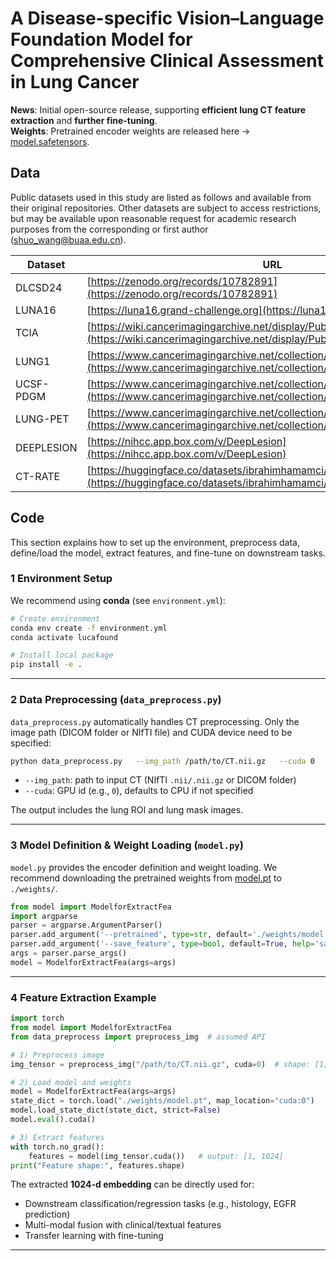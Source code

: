 # A Disease-specific Vision–Language Foundation Model for Comprehensive Clinical Assessment in Lung Cancer

**News**: Initial open-source release, supporting **efficient lung CT feature extraction** and **further fine-tuning**.  
**Weights**: Pretrained encoder weights are released here → [model.safetensors](https://github.com/chengcailiu/LuCaFound/releases/download/weight/model.pt).  

## Data
Public datasets used in this study are listed as follows and available from their original repositories. Other datasets are subject to access restrictions, but may be available upon reasonable request for academic research purposes from the corresponding or first author (shuo_wang@buaa.edu.cn).

| Dataset    | URL                                                                                                                                                  |
| ---------- | ---------------------------------------------------------------------------------------------------------------------------------------------------- |
| DLCSD24    | [https://zenodo.org/records/10782891](https://zenodo.org/records/10782891)                                                                           |
| LUNA16     | [https://luna16.grand-challenge.org](https://luna16.grand-challenge.org/)                                                                            |
| TCIA       | [https://wiki.cancerimagingarchive.net/display/Public/NSCLC+Radiogenomics](https://wiki.cancerimagingarchive.net/display/Public/NSCLC+Radiogenomics) |
| LUNG1      | [https://www.cancerimagingarchive.net/collection/nsclc-radiomics](https://www.cancerimagingarchive.net/collection/nsclc-radiomics)                   |
| UCSF-PDGM  | [https://www.cancerimagingarchive.net/collection/ucsf-pdgm](https://www.cancerimagingarchive.net/collection/ucsf-pdgm)                               |
| LUNG-PET   | [https://www.cancerimagingarchive.net/collection/lung-pet-ct-dx](https://www.cancerimagingarchive.net/collection/lung-pet-ct-dx)                     |
| DEEPLESION | [https://nihcc.app.box.com/v/DeepLesion](https://nihcc.app.box.com/v/DeepLesion)                                                                     |
| CT-RATE    | [https://huggingface.co/datasets/ibrahimhamamci/CT-RATE](https://huggingface.co/datasets/ibrahimhamamci/CT-RATE)                                     |

## Code

This section explains how to set up the environment, preprocess data, define/load the model, extract features, and fine-tune on downstream tasks.  

### 1 Environment Setup

We recommend using **conda** (see `environment.yml`):  

```bash
# Create environment
conda env create -f environment.yml
conda activate lucafound

# Install local package
pip install -e .
```

---

### 2 Data Preprocessing (`data_preprocess.py`)

`data_preprocess.py` automatically handles CT preprocessing. Only the image path (DICOM folder or NIfTI file) and CUDA device need to be specified:  

```bash
python data_preprocess.py   --img_path /path/to/CT.nii.gz   --cuda 0
```

- `--img_path`: path to input CT (NIfTI `.nii/.nii.gz` or DICOM folder)  
- `--cuda`: GPU id (e.g., `0`), defaults to CPU if not specified  

The output includes the lung ROI and lung mask images.

---

### 3 Model Definition & Weight Loading (`model.py`)

`model.py` provides the encoder definition and weight loading.
We recommend downloading the pretrained weights from [model.pt](https://github.com/chengcailiu/LuCaFound/releases/download/weight/model.pt) to `./weights/`. 

```python
from model import ModelforExtractFea
import argparse
parser = argparse.ArgumentParser()
parser.add_argument('--pretrained', type=str, default='./weights/model.pt', help='pretrained model path')
parser.add_argument('--save_feature', type=bool, default=True, help='save feature')
args = parser.parse_args()
model = ModelforExtractFea(args=args)
```

---

### 4 Feature Extraction Example

```python
import torch
from model import ModelforExtractFea
from data_preprocess import preprocess_img  # assumed API

# 1) Preprocess image
img_tensor = preprocess_img("/path/to/CT.nii.gz", cuda=0)  # shape: [1,1,D,H,W]

# 2) Load model and weights
model = ModelforExtractFea(args=args)
state_dict = torch.load("./weights/model.pt", map_location="cuda:0")
model.load_state_dict(state_dict, strict=False)
model.eval().cuda()

# 3) Extract features
with torch.no_grad():
    features = model(img_tensor.cuda())   # output: [1, 1024]
print("Feature shape:", features.shape)
```

The extracted **1024-d embedding** can be directly used for:  
- Downstream classification/regression tasks (e.g., histology, EGFR prediction)  
- Multi-modal fusion with clinical/textual features  
- Transfer learning with fine-tuning  

---
